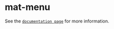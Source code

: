 # mat-menu

See the [`documentation page`](http://www.expandjs.com/elements/mat-menu) for more information.